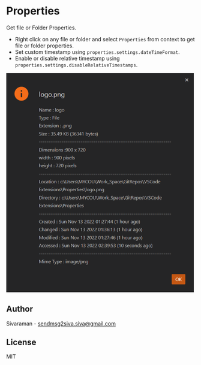 # Properties

Get file or Folder Properties.

 - Right click on any file or folder and select `Properties` from context to get file or folder properties.
 - Set custom timestamp using `properties.settings.dateTimeFormat`.
 - Enable or disable relative timestamp using `properties.settings.disableRelativeTimestamps`.

<img src="./Screenshot.png" alt="Screenshot" width="500">

## Author

Sivaraman - [sendmsg2siva.siva@gmail.com](sendmsg2siva.siva@gmail.com)

## License

MIT
